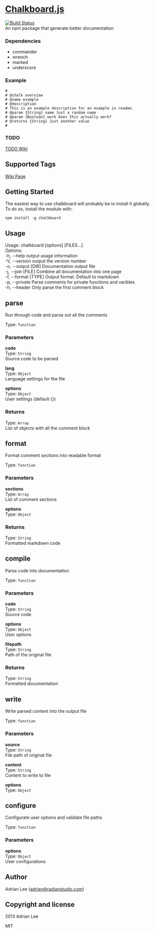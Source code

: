 
[Chalkboard.js](https://github.com/adrianlee44/chalkboard)
===
[![Build Status](https://travis-ci.org/adrianlee44/chalkboard.png?branch=master)](https://travis-ci.org/adrianlee44/chalkboard)  
An npm package that generate better documentation  
  
### Dependencies
- commander  
- wrench  
- marked  
- underscore  

### Example
```  
#  
# @chalk overview  
# @name example  
# @description  
# This is an example description for an example in readme.  
# @param {String} name Just a random name  
# @param {Boolean} work Does this actually work?  
# @returns {String} Just another value  
#  
```  

### TODO
[TODO Wiki](https://github.com/adrianlee44/chalkboard/wiki/TODO)  


Supported Tags
---

[Wiki Page](https://github.com/adrianlee44/chalkboard/wiki/Supported-Tags)  
  

Getting Started
---

The easiest way to use chalkboard will probably be to install it globally.  
To do so, install the module with:  
```  
npm install -g chalkboard  
```  
  

Usage
---

Usage: chalkboard [options] [FILES...]  
Options:  
-h, --help           output usage information  
-V, --version        output the version number  
-o, --output [DIR]   Documentation output file  
-j, --join [FILE]    Combine all documentation into one page  
-f, --format [TYPE]  Output format. Default to markdown  
-p, --private        Parse comments for private functions and varibles  
-h, --header         Only parse the first comment block  
  

parse
---

Run through code and parse out all the comments  
  
Type: `function`  

### Parameters
**code**  
Type: `String`  
Source code to be parsed  
  
**lang**  
Type: `Object`  
Language settings for the file  
  
**options**  
Type: `Object`  
User settings (default {})  
  

### Returns
Type: `Array`  
List of objects with all the comment block  
  


format
---

Format comment sections into readable format  
  
Type: `function`  

### Parameters
**sections**  
Type: `Array`  
List of comment sections  
  
**options**  
Type: `Object`  

### Returns
Type: `String`  
Formatted markdown code  
  


compile
---

Parse code into documentation  
  
Type: `function`  

### Parameters
**code**  
Type: `String`  
Source code  
  
**options**  
Type: `Object`  
User options  
  
**filepath**  
Type: `String`  
Path of the original file  
  

### Returns
Type: `String`  
Formatted documentation  
  


write
---

Write parsed content into the output file  
  
Type: `function`  

### Parameters
**source**  
Type: `String`  
File path of original file  
  
**content**  
Type: `String`  
Content to write to file  
  
**options**  
Type: `Object`  


configure
---

Configurate user options and validate file paths  
  
Type: `function`  

### Parameters
**options**  
Type: `Object`  
User configurations  
  

## Author
Adrian Lee (adrian@radianstudio.com)
## Copyright and license
2013 Adrian Lee

MIT
